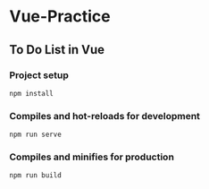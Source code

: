 # Vue-Practice


## To Do List in Vue


### Project setup 
```
npm install
```
### Compiles and hot-reloads for development
```
npm run serve
```
### Compiles and minifies for production
```
npm run build
```